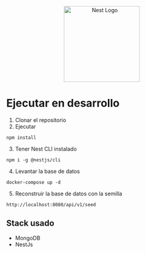 <p align="center">
  <a href="http://nestjs.com/" target="blank"><img src="https://nestjs.com/img/logo-small.svg" width="200" alt="Nest Logo" /></a>
</p>

# Ejecutar en desarrollo

1. Clonar el repositorio
2. Ejecutar
```
npm install
```
3. Tener Nest CLI instalado
```
npm i -g @nestjs/cli
```

4. Levantar la base de datos 
```
docker-compose up -d
```
5. Reconstruir la base de datos con la semilla
```
http://localhost:8080/api/v1/seed
```

## Stack usado
* MongoDB
* NestJs